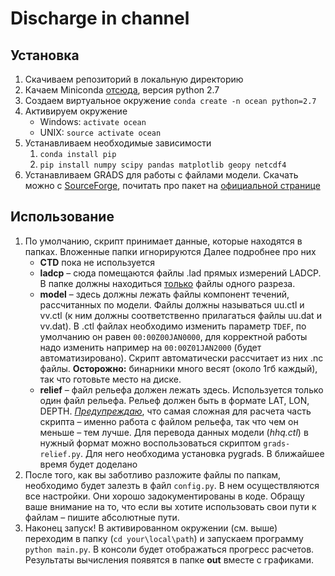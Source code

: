# Discharge in channel

## Установка

1. Скачиваем репозиторий в локальную директорию
2. Качаем Miniconda [отсюда](https://conda.io/miniconda.html), версия python 2.7
3. Создаем виртуальное окружение `conda create -n ocean python=2.7`
4. Активируем окружение 
   - Windows: `activate ocean`
   - UNIX: `source activate ocean`
5. Устанавливаем необходимые зависимости 
   1. `conda install pip`
   2. `pip install numpy scipy pandas matplotlib geopy netcdf4`
6. Устанавливаем GRADS для работы с файлами модели. Скачать можно с [SourceForge](https://sourceforge.net/projects/opengrads/), почитать про  пакет на [официальной странице](http://cola.gmu.edu/grads/)

## Использование

1. По умолчанию, скрипт принимает данные, которые находятся в папках. Вложенные папки игнорируются Далее подробнее про них
   - **CTD** пока не используется
   - **ladcp** – сюда помещаются файлы .lad прямых измерений LADCP. В папке должны находиться <u>только</u> файлы одного разреза.
   - **model** – здесь должны лежать файлы  компонент течений, рассчитанных по модели. Файлы должны называться uu.ctl и vv.ctl (к ним должны соответственно прилагаться файлы uu.dat и vv.dat). В .ctl файлах необходимо изменить параметр `TDEF`, по умолчанию он равен `00:00Z00JAN0000`, для корректной работы надо изменить например на `00:00Z01JAN2000` (будет автоматизировано). Скрипт автоматически рассчитает из них .nc файлы. **Осторожно:** бинарники много весят (около 1гб каждый), так что готовьте место на диске.
   - **relief** – файл рельефа должен лежать здесь. Используется только один файл рельефа. Рельеф должен быть в формате LAT, LON, DEPTH. *<u>Предупреждаю</u>*, что самая сложная для расчета часть скрипта – именно работа с файлом рельефа, так что чем он меньше – тем лучше. Для перевода данных модели (*hhq.ctl*) в нужный формат можно воспользоваться скриптом `grads-relief.py`. Для него необходима установка pygrads. В ближайшее время будет доделано
2. После того, как вы заботливо разложите файлы по папкам, необходимо будет залезть в файл `config.py`. В нем осуществляются все настройки. Они хорошо задокументированы в коде. Обращу ваше внимание на то, что если вы хотите использовать свои пути к файлам – пишите абсолютные пути.
3. Наконец запуск! В активированном окружении (см. выше) переходим в папку (`cd your\local\path`) и запускаем программу `python main.py`. В консоли будет отображаться прогресс расчетов. Результаты вычисления появятся в папке **out** вместе с графиками.